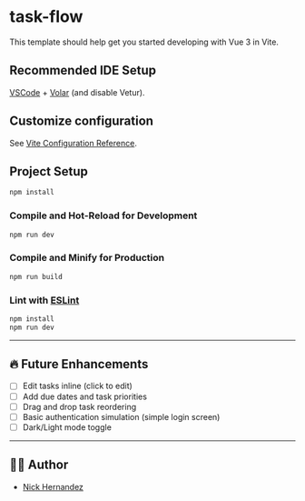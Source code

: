 # task-flow

This template should help get you started developing with Vue 3 in Vite.

## Recommended IDE Setup

[VSCode](https://code.visualstudio.com/) + [Volar](https://marketplace.visualstudio.com/items?itemName=Vue.volar) (and disable Vetur).

## Customize configuration

See [Vite Configuration Reference](https://vite.dev/config/).

## Project Setup

```sh
npm install
```

### Compile and Hot-Reload for Development

```sh
npm run dev
```

### Compile and Minify for Production

```sh
npm run build
```

### Lint with [ESLint](https://eslint.org/)


```bash
npm install
npm run dev
```

---

## 🔥 Future Enhancements

- [ ] Edit tasks inline (click to edit)
- [ ] Add due dates and task priorities
- [ ] Drag and drop task reordering
- [ ] Basic authentication simulation (simple login screen)
- [ ] Dark/Light mode toggle

---

## 🧑‍💻 Author

- [Nick Hernandez](https://github.com/Nickolas-Hernandez)

